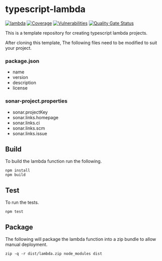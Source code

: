 # typescript-lambda

[![lambda](https://github.com/previewme/lambda-typescript/actions/workflows/lambda.yml/badge.svg)](https://github.com/previewme/lambda-typescript/actions/workflows/lambda.yml)
[![Coverage](https://sonarcloud.io/api/project_badges/measure?project=previewme_lambda-typescript&metric=coverage)](https://sonarcloud.io/dashboard?id=previewme_lambda-typescript)
[![Vulnerabilities](https://sonarcloud.io/api/project_badges/measure?project=previewme_lambda-typescript&metric=vulnerabilities)](https://sonarcloud.io/dashboard?id=previewme_lambda-typescript)
[![Quality Gate Status](https://sonarcloud.io/api/project_badges/measure?project=previewme_lambda-typescript&metric=alert_status)](https://sonarcloud.io/dashboard?id=previewme_lambda-typescript)

This is a template repository for creating typescript lambda projects.

After cloning this template, The following files need to be modified to suit your project.

### package.json

* name
* version
* description
* license

### sonar-project.properties

* sonar.projectKey
* sonar.links.homepage
* sonar.links.ci
* sonar.links.scm
* sonar.links.issue

## Build

To build the lambda function run the following.

```
npm install
npm build
```

## Test

To run the tests.

```
npm test
```

## Package

The following will package the lambda function into a zip bundle to allow manual deployment.

```
zip -q -r dist/lambda.zip node_modules dist
```
